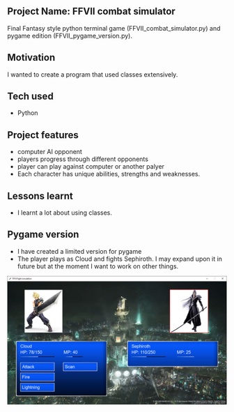 ## Project Name: FFVII combat simulator
Final Fantasy style python terminal game (FFVII_combat_simulator.py) and pygame edition (FFVII_pygame_version.py).

## Motivation
I wanted to create a program that used classes extensively.

## Tech used
- Python

## Project features
- computer AI opponent
- players progress through different opponents
- player can play against computer or another palyer
- Each character has unique abilities, strengths and weaknesses.

## Lessons learnt
- I learnt a lot about using classes. 

## Pygame version
- I have created a limited version for pygame
- The player plays as Cloud and fights Sephiroth. I may expand upon it in future but at the moment I want to work on other things.

![FFVII screenshot](https://github.com/LV255/FFVII_combat_simulator/blob/main/FFVII_combat_simulator.png)
